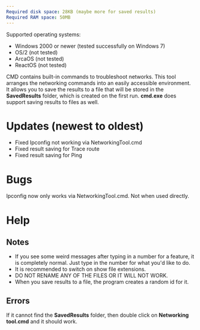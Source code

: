```yaml
---
Required disk space: 28KB (maybe more for saved results)
Required RAM space: 50MB
---
```

Supported operating systems:
- Windows 2000 or newer (tested successfully on Windows 7)
- OS/2 (not tested)
- ArcaOS (not tested)
- ReactOS (not tested)

CMD contains built-in commands to troubleshoot networks. 
This tool arranges the networking commands into an easily accessible environment.
It allows you to save the results to a file that will be 
stored in the **SavedResults** folder, which is created on the first run.
**cmd.exe** does support saving results to files as well.         
# Updates (newest to oldest)
- Fixed Ipconfig not working via NetworkingTool.cmd
- Fixed result saving for Trace route
- Fixed result saving for Ping
# Bugs
Ipconfig now only works via NetworkingTool.cmd. Not when used directly.
# Help
## Notes
- If you see some weird messages after typing in a number for a feature, it is completely normal. Just type in the number for what you'd like to do.
- It is recommended to switch on show file extensions.
- DO NOT RENAME ANY OF THE FILES OR IT WILL NOT WORK.
- When you save results to a file, the program creates a random id for it.
  
## Errors

If it cannot find the **SavedResults** folder,
then double click on **Networking tool.cmd** and it should work.
